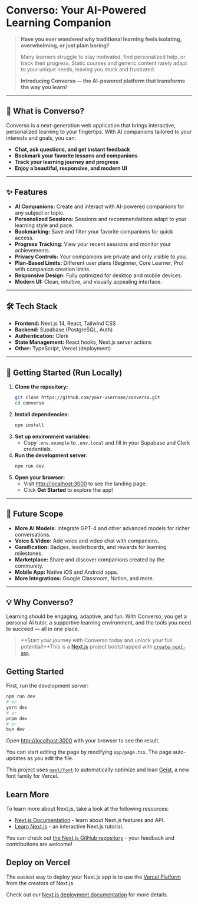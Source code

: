 # Converso: Your AI-Powered Learning Companion

> **Have you ever wondered why traditional learning feels isolating, overwhelming, or just plain boring?**
>
> Many learners struggle to stay motivated, find personalized help, or track their progress. Static courses and generic content rarely adapt to your unique needs, leaving you stuck and frustrated.
>
> **Introducing Converso — the AI-powered platform that transforms the way you learn!**

---

## 🚀 What is Converso?
Converso is a next-generation web application that brings interactive, personalized learning to your fingertips. With AI companions tailored to your interests and goals, you can:
- **Chat, ask questions, and get instant feedback**
- **Bookmark your favorite lessons and companions**
- **Track your learning journey and progress**
- **Enjoy a beautiful, responsive, and modern UI**

---

## ✨ Features
- **AI Companions:** Create and interact with AI-powered companions for any subject or topic.
- **Personalized Sessions:** Sessions and recommendations adapt to your learning style and pace.
- **Bookmarking:** Save and filter your favorite companions for quick access.
- **Progress Tracking:** View your recent sessions and monitor your achievements.
- **Privacy Controls:** Your companions are private and only visible to you.
- **Plan-Based Limits:** Different user plans (Beginner, Core Learner, Pro) with companion creation limits.
- **Responsive Design:** Fully optimized for desktop and mobile devices.
- **Modern UI:** Clean, intuitive, and visually appealing interface.

---

## 🛠️ Tech Stack
- **Frontend:** Next.js 14, React, Tailwind CSS
- **Backend:** Supabase (PostgreSQL, Auth)
- **Authentication:** Clerk
- **State Management:** React hooks, Next.js server actions
- **Other:** TypeScript, Vercel (deployment)

---

## 🏁 Getting Started (Run Locally)

1. **Clone the repository:**
   ```bash
   git clone https://github.com/your-username/converso.git
   cd converso
   ```
2. **Install dependencies:**
   ```bash
   npm install
   ```
3. **Set up environment variables:**
   - Copy `.env.example` to `.env.local` and fill in your Supabase and Clerk credentials.
4. **Run the development server:**
   ```bash
   npm run dev
   ```
5. **Open your browser:**
   - Visit [http://localhost:3000](http://localhost:3000) to see the landing page.
   - Click **Get Started** to explore the app!

---

## 🌱 Future Scope
- **More AI Models:** Integrate GPT-4 and other advanced models for richer conversations.
- **Voice & Video:** Add voice and video chat with companions.
- **Gamification:** Badges, leaderboards, and rewards for learning milestones.
- **Marketplace:** Share and discover companions created by the community.
- **Mobile App:** Native iOS and Android apps.
- **More Integrations:** Google Classroom, Notion, and more.

---

## 💡 Why Converso?
Learning should be engaging, adaptive, and fun. With Converso, you get a personal AI tutor, a supportive learning environment, and the tools you need to succeed — all in one place.

> **Start your journey with Converso today and unlock your full potential!**This is a [Next.js](https://nextjs.org) project bootstrapped with [`create-next-app`](https://nextjs.org/docs/app/api-reference/cli/create-next-app).

## Getting Started

First, run the development server:

```bash
npm run dev
# or
yarn dev
# or
pnpm dev
# or
bun dev
```

Open [http://localhost:3000](http://localhost:3000) with your browser to see the result.

You can start editing the page by modifying `app/page.tsx`. The page auto-updates as you edit the file.

This project uses [`next/font`](https://nextjs.org/docs/app/building-your-application/optimizing/fonts) to automatically optimize and load [Geist](https://vercel.com/font), a new font family for Vercel.

## Learn More

To learn more about Next.js, take a look at the following resources:

- [Next.js Documentation](https://nextjs.org/docs) - learn about Next.js features and API.
- [Learn Next.js](https://nextjs.org/learn) - an interactive Next.js tutorial.

You can check out [the Next.js GitHub repository](https://github.com/vercel/next.js) - your feedback and contributions are welcome!

## Deploy on Vercel

The easiest way to deploy your Next.js app is to use the [Vercel Platform](https://vercel.com/new?utm_medium=default-template&filter=next.js&utm_source=create-next-app&utm_campaign=create-next-app-readme) from the creators of Next.js.

Check out our [Next.js deployment documentation](https://nextjs.org/docs/app/building-your-application/deploying) for more details.
